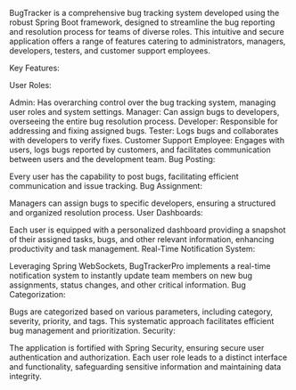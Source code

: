 BugTracker is a comprehensive bug tracking system developed using the robust Spring Boot framework, designed to streamline the bug reporting and resolution process for teams of diverse roles. This intuitive and secure application offers a range of features catering to administrators, managers, developers, testers, and customer support employees.

Key Features:

User Roles:

Admin: Has overarching control over the bug tracking system, managing user roles and system settings.
Manager: Can assign bugs to developers, overseeing the entire bug resolution process.
Developer: Responsible for addressing and fixing assigned bugs.
Tester: Logs bugs and collaborates with developers to verify fixes.
Customer Support Employee: Engages with users, logs bugs reported by customers, and facilitates communication between users and the development team.
Bug Posting:

Every user has the capability to post bugs, facilitating efficient communication and issue tracking.
Bug Assignment:

Managers can assign bugs to specific developers, ensuring a structured and organized resolution process.
User Dashboards:

Each user is equipped with a personalized dashboard providing a snapshot of their assigned tasks, bugs, and other relevant information, enhancing productivity and task management.
Real-Time Notification System:

Leveraging Spring WebSockets, BugTrackerPro implements a real-time notification system to instantly update team members on new bug assignments, status changes, and other critical information.
Bug Categorization:

Bugs are categorized based on various parameters, including category, severity, priority, and tags. This systematic approach facilitates efficient bug management and prioritization.
Security:

The application is fortified with Spring Security, ensuring secure user authentication and authorization. Each user role leads to a distinct interface and functionality, safeguarding sensitive information and maintaining data integrity. 
